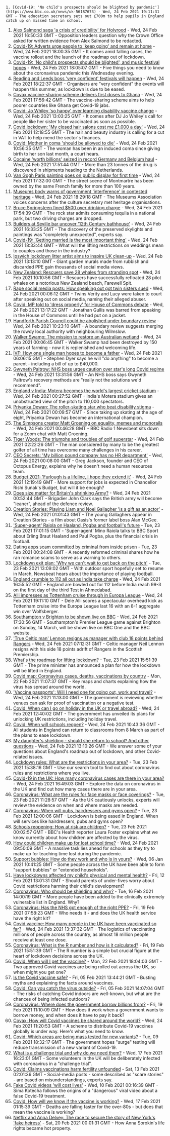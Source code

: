 
    1. [Covid-19: 'No child's prospects should be blighted by pandemic'](https://www.bbc.co.uk/news/uk-56187673) - Wed, 24 Feb 2021 19:11:31 GMT - The education secretary sets out £700m to help pupils in England catch up on missed time in school.
1. [Alex Salmond saga 'a crisis of credibility' for Holyrood](https://www.bbc.co.uk/news/uk-scotland-scotland-politics-56181114) - Wed, 24 Feb 2021 16:50:33 GMT - Opposition leaders question why the Crown Office asked for written evidence from Alex Salmond to be redacted.
1. [Covid-19: Adverts urge people to 'keep going' and remain at home](https://www.bbc.co.uk/news/uk-56187666) - Wed, 24 Feb 2021 18:00:35 GMT - It comes amid falling cases, the vaccine rollout and the launch of the roadmap out of lockdown.
1. [Covid-19: 'No child's prospects should be blighted', and music festival hopes](https://www.bbc.co.uk/news/uk-56180889) - Wed, 24 Feb 2021 18:05:07 GMT - Five things you need to know about the coronavirus pandemic this Wednesday evening.
1. [Reading and Leeds boss 'very confident' festivals will happen](https://www.bbc.co.uk/news/entertainment-arts-56185142) - Wed, 24 Feb 2021 18:22:37 GMT - Organisers are "very confident" the events will happen this summer, as lockdown is due to be eased.
1. [Covax vaccine-sharing scheme delivers first doses to Ghana](https://www.bbc.co.uk/news/world-africa-56180161) - Wed, 24 Feb 2021 17:56:42 GMT - The vaccine-sharing scheme aims to help poorer countries like Ghana get Covid-19 jabs.
1. [Covid: Jo Whiley 'so happy' over learning disability vaccine change](https://www.bbc.co.uk/news/health-56181154) - Wed, 24 Feb 2021 13:03:25 GMT - It comes after DJ Jo Whiley's call for people like her sister to be vaccinated as soon as possible.
1. [Covid lockdown: 'My closed hair salons cost me £1,000 a day'](https://www.bbc.co.uk/news/business-56181215) - Wed, 24 Feb 2021 12:18:55 GMT - The hair and beauty industry is calling for a cut in VAT to help mend the sector's finances.
1. [Covid: Mother in coma 'should be allowed to die'](https://www.bbc.co.uk/news/uk-england-leicestershire-56180767) - Wed, 24 Feb 2021 10:56:35 GMT - The woman has been in an induced coma since giving birth to her son last month, a court hears.
1. [Cocaine 'worth billions' seized in record Germany and Belgium haul](https://www.bbc.co.uk/news/world-europe-56177177) - Wed, 24 Feb 2021 17:51:44 GMT - More than 23 tonnes of the drug is discovered in shipments heading to the Netherlands.
1. [Van Gogh Paris painting goes on public display for first time](https://www.bbc.co.uk/news/entertainment-arts-56183086) - Wed, 24 Feb 2021 17:32:00 GMT - The street scene of Montmartre has been owned by the same French family for more than 100 years.
1. [Museums body warns of government 'interference' in contested heritage](https://www.bbc.co.uk/news/entertainment-arts-56185566) - Wed, 24 Feb 2021 18:29:18 GMT - The Museums Association voices concerns after the culture secretary met heritage organisations.
1. [Bruce Springsteen fined $500 over drinking charge](https://www.bbc.co.uk/news/entertainment-arts-56185570) - Wed, 24 Feb 2021 17:54:39 GMT - The rock star admits consuming tequila in a national park, but two driving charges are dropped.
1. [Builders at Seville bar uncover '12th Century bathhouse'](https://www.bbc.co.uk/news/world-europe-56186246) - Wed, 24 Feb 2021 16:33:25 GMT - The discovery of the preserved skylights and paintings was "completely unexpected", experts say.
1. [Covid-19: 'Getting married is the most important thing'](https://www.bbc.co.uk/news/uk-england-suffolk-56181653) - Wed, 24 Feb 2021 18:33:44 GMT - What will the lifting restrictions on weddings mean to couples and those in the industry?
1. [Ipswich lockdown litter artist aims to inspire UK clean-up](https://www.bbc.co.uk/news/uk-england-suffolk-56173845) - Wed, 24 Feb 2021 13:13:10 GMT - Giant garden murals made from rubbish and discarded PPE gain thousands of social media views.
1. [New Zealand: Rescuers save 28 whales from stranding spot](https://www.bbc.co.uk/news/world-asia-56181866) - Wed, 24 Feb 2021 10:10:56 GMT - Rescuers have successfully refloated 28 pilot whales on a notorious New Zealand beach, Farewell Spit.
1. [Rape social media posts: How speaking out got twin sisters sued](https://www.bbc.co.uk/news/uk-56173394) - Wed, 24 Feb 2021 00:06:12 GMT - Twins Verity and Lucy were taken to court after speaking out on social media, naming their alleged abuser.
1. [Covid: MP told to 'dress properly' for House of Commons debate](https://www.bbc.co.uk/news/uk-56180675) - Wed, 24 Feb 2021 13:17:22 GMT - Jonathan Gullis was barred from speaking in the House of Commons until he had put on a jacket.
1. [Handforth Parish Council could be abolished under boundary review](https://www.bbc.co.uk/news/uk-england-manchester-56180061) - Wed, 24 Feb 2021 10:23:10 GMT - A boundary review suggests merging the rowdy local authority with neighbouring Wilmslow.
1. [Walker Swamp: The mission to restore an Australian wetland](https://www.bbc.co.uk/news/world-australia-56151304) - Wed, 24 Feb 2021 00:06:45 GMT - Walker Swamp had been destroyed by 150 years of farming - now it is replenished and welcoming life.
1. [IVF: How one single man hopes to become a father](https://www.bbc.co.uk/news/uk-wales-56162721) - Wed, 24 Feb 2021 06:06:15 GMT - Stephen Dyer says he will "do anything" to become a parent - including a bill of up to £40,000.
1. [Gwyneth Paltrow: NHS boss urges caution over star's long Covid regime](https://www.bbc.co.uk/news/entertainment-arts-56179846) - Wed, 24 Feb 2021 13:31:56 GMT - An NHS boss says Gwyneth Paltrow's recovery methods are "really not the solutions we'd recommend".
1. [England v India: Motera becomes the world's largest cricket stadium](https://www.bbc.co.uk/news/world-asia-india-56165699) - Wed, 24 Feb 2021 00:27:52 GMT - India's Motera stadium gives an unobstructed view of the pitch to 110,000 spectators.
1. [Priyanka Dewan: The roller-skating star who beat disability stigma](https://www.bbc.co.uk/news/world-asia-india-56080312) - Wed, 24 Feb 2021 00:09:57 GMT - Since taking up skating at the age of eight, Priyanka Dewan has become an international champion.
1. [The Simpsons creator Matt Groening on equality, memes and monorails](https://www.bbc.co.uk/news/newsbeat-56024683) - Wed, 24 Feb 2021 00:46:28 GMT - BBC Radio 1 Newsbeat sits down for a Zoom chat with Matt Groening.
1. [Tiger Woods: The triumphs and troubles of golf superstar](https://www.bbc.co.uk/news/world-us-canada-56177816) - Wed, 24 Feb 2021 02:22:26 GMT - The man considered by many to be the greatest golfer of all time has overcome many challenges in his career.
1. [CEO Secrets: 'My billion pound company has no HR department'](https://www.bbc.co.uk/news/business-56130187) - Wed, 24 Feb 2021 00:08:00 GMT - Greg Jackson, founder and CEO of Octopus Energy, explains why he doesn't need a human resources team.
1. [Budget 2021: 'Furlough is a lifeline, I hope they extend it'](https://www.bbc.co.uk/news/business-56104411) - Wed, 24 Feb 2021 12:19:49 GMT - More support for jobs is expected in Chancellor Rishi Sunak's Budget, but will it be enough?
1. [Does size matter for Britain's shrinking Army?](https://www.bbc.co.uk/news/uk-56007073) - Wed, 24 Feb 2021 00:52:44 GMT - Brigadier John Clark says the British army will become "leaner", ahead of the defence review.
1. [Creation Stories: Playing Liam and Noel Gallagher 'is a gift as an actor'](https://www.bbc.co.uk/news/entertainment-arts-55730195) - Wed, 24 Feb 2021 01:01:43 GMT - The young Gallaghers appear in Creation Stories - a film about Oasis's former label boss Alan McGee.
1. ['Super-agent' Raiola on Haaland, Pogba and football's future](https://www.bbc.co.uk/sport/football/56168683) - Tue, 23 Feb 2021 17:01:15 GMT - 'Super-agent' Mino Raiola talks to BBC Sport about Erling Braut Haaland and Paul Pogba, plus the financial crisis in football.
1. [Dating apps scam committed by criminal from inside prison](https://www.bbc.co.uk/news/technology-56127488) - Tue, 23 Feb 2021 00:24:08 GMT - A recently reformed criminal shares how he ran romance scams to serve as a warning to others.
1. [Lockdown exit plan: 'Why we can't wait to get back on the pitch'](https://www.bbc.co.uk/news/newsbeat-56101175) - Tue, 23 Feb 2021 13:09:02 GMT - With outdoor sport hopefully set to resume in March, Newsbeat hears about the importance of playing football.
1. [England crumble to 112 all out as India take charge](https://www.bbc.co.uk/sport/cricket/56182847) - Wed, 24 Feb 2021 16:55:52 GMT - England are bowled out for 112 before India reach 99-3 on the first day of the third Test in Ahmedabad.
1. [Alli impresses as Tottenham cruise through in Europa League](https://www.bbc.co.uk/sport/football/56172103) - Wed, 24 Feb 2021 19:11:10 GMT - Dele Alli scores a spectacular overhead kick as Tottenham cruise into the Europa League last 16 with an 8-1 aggregate win over Wolfsberger.
1. [Southampton v Brighton to be shown live on BBC](https://www.bbc.co.uk/sport/football/56188865) - Wed, 24 Feb 2021 17:30:56 GMT - Southampton's Premier League game against Brighton on Sunday, 14 March, will be shown live on BBC One and the BBC website.
1. ['True Celtic man' Lennon resigns as manager with club 18 points behind Rangers](https://www.bbc.co.uk/sport/football/55130253) - Wed, 24 Feb 2021 07:12:31 GMT - Celtic manager Neil Lennon resigns with his side 18 points adrift of Rangers in the Scottish Premiership.
1. [What's the roadmap for lifting lockdown?](https://www.bbc.co.uk/news/explainers-52530518) - Tue, 23 Feb 2021 15:51:39 GMT - The prime minister has announced a plan for how the lockdown will be lifted in England.
1. [Covid map: Coronavirus cases, deaths, vaccinations by country](https://www.bbc.co.uk/news/world-51235105) - Mon, 22 Feb 2021 11:07:37 GMT - Key maps and charts explaining how the virus has spread around the world.
1. ['Vaccine passports': Will I need one for going out, work and travel?](https://www.bbc.co.uk/news/explainers-55718553) - Wed, 24 Feb 2021 11:13:00 GMT - The government is reviewing whether venues can ask for proof of vaccination or a negative test.
1. [Covid: When can I go on holiday in the UK or travel abroad?](https://www.bbc.co.uk/news/explainers-52646738) - Wed, 24 Feb 2021 12:40:02 GMT - The government has unveiled its plans for unlocking UK restrictions, including holiday travel.
1. [Covid: When will schools reopen?](https://www.bbc.co.uk/news/education-51643556) - Wed, 24 Feb 2021 10:43:36 GMT - All students in England can return to classrooms from 8 March as part of the plans to ease lockdown.
1. [My daughter's shielding - should she return to school? And other questions](https://www.bbc.co.uk/news/world-asia-china-51176409) - Wed, 24 Feb 2021 13:10:26 GMT - We answer some of your questions about England's roadmap out of lockdown, and other Covid-related issues.
1. [Lockdown rules: What are the restrictions in your area?](https://www.bbc.co.uk/news/uk-54373904) - Tue, 23 Feb 2021 15:38:16 GMT - Use our search tool to find out about coronavirus rules and restrictions where you live.
1. [Covid-19 in the UK: How many coronavirus cases are there in your area?](https://www.bbc.co.uk/news/uk-51768274) - Wed, 24 Feb 2021 16:49:03 GMT - Explore the data on coronavirus in the UK and find out how many cases there are in your area.
1. [Coronavirus: What are the rules for face masks or face coverings?](https://www.bbc.co.uk/news/health-51205344) - Tue, 23 Feb 2021 11:28:57 GMT - As the UK cautiously unlocks, experts will review the evidence on when and where masks are needed.
1. [Coronavirus: When will pubs, hairdressers and gyms open?](https://www.bbc.co.uk/news/explainers-53349989) - Tue, 23 Feb 2021 12:00:06 GMT - Lockdown is being eased in England. When will services like hairdressers, pubs and gyms open?
1. [Schools reopening: How at risk are children?](https://www.bbc.co.uk/news/explainers-52777244) - Tue, 23 Feb 2021 00:02:57 GMT - BBC's Health reporter Laura Foster explains what we know currently about how children are affected by the virus.
1. [How could children make up for lost school time?](https://www.bbc.co.uk/news/explainers-55938837) - Wed, 24 Feb 2021 09:50:09 GMT - A massive task lies ahead for schools as they try to make up for teaching time lost during the pandemic.
1. [Support bubbles: How do they work and who is in yours?](https://www.bbc.co.uk/news/health-52637354) - Wed, 06 Jan 2021 10:41:25 GMT - Some people across the UK have been able to form "support bubbles" or "extended households".
1. [Have lockdowns affected my child's physical and mental health?](https://www.bbc.co.uk/news/explainers-55936928) - Fri, 12 Feb 2021 13:01:31 GMT - Should parents of under-fives worry about Covid restrictions harming their child's development?
1. [Coronavirus: Who should be shielding and why?](https://www.bbc.co.uk/news/health-51997151) - Tue, 16 Feb 2021 14:00:19 GMT - More people have been added to the clinically extremely vulnerable list in England. Why?
1. [Coronavirus: Has the NHS got enough of the right PPE?](https://www.bbc.co.uk/news/health-52254745) - Fri, 19 Feb 2021 07:58:23 GMT - Who needs it - and does the UK health service have the right kit?
1. [Covid vaccine: How many people in the UK have been vaccinated so far?](https://www.bbc.co.uk/news/health-55274833) - Wed, 24 Feb 2021 13:37:32 GMT - The logistics of vaccinating millions of people across the country, as almost 18 million people receive at least one dose.
1. [Coronavirus: What is the R number and how is it calculated?](https://www.bbc.co.uk/news/health-52473523) - Fri, 19 Feb 2021 15:51:39 GMT - The R number is a simple but crucial figure at the heart of lockdown decisions across the UK.
1. [Covid: When will I get the vaccine?](https://www.bbc.co.uk/news/health-55045639) - Mon, 22 Feb 2021 18:04:03 GMT - Two approved Covid vaccines are being rolled out across the UK, so when might you get one?
1. [Is the Covid vaccine safe?](https://www.bbc.co.uk/news/health-55056016) - Fri, 05 Feb 2021 13:44:21 GMT - Busting myths and explaining the facts around vaccines.
1. [Covid: Can you catch the virus outside?](https://www.bbc.co.uk/news/explainers-55680305) - Fri, 05 Feb 2021 14:07:04 GMT - The risks of catching Covid indoors are well-known, but what are the chances of being infected outdoors?
1. [Coronavirus: Where does the government borrow billions from?](https://www.bbc.co.uk/news/business-50504151) - Fri, 19 Feb 2021 11:10:09 GMT - How does it work when a government wants to borrow money, and when does it have to pay it back?
1. [Covax: How will Covid vaccines be shared around the world?](https://www.bbc.co.uk/news/world-55795297) - Wed, 24 Feb 2021 11:20:53 GMT - A scheme to distribute Covid-19 vaccines globally is under way. Here's what you need to know.
1. [Covid: Which areas are being mass tested for new variants?](https://www.bbc.co.uk/news/explainers-54872039) - Tue, 09 Feb 2021 18:32:17 GMT - The government hopes "surge" testing will reduce transmission of a new variant of Covid-19.
1. [What is a challenge trial and why do we need them?](https://www.bbc.co.uk/news/health-56098344) - Wed, 17 Feb 2021 16:23:01 GMT - Some volunteers in the UK will be deliberately infected with coronavirus in a "challenge trial".
1. [Covid: Claims vaccinations harm fertility unfounded](https://www.bbc.co.uk/news/health-56012529) - Sat, 13 Feb 2021 02:01:36 GMT - Social-media posts - some described as "scare stories" - are based on misunderstandings, experts say.
1. [Fake Covid videos 'will cost lives'](https://www.bbc.co.uk/news/health-55994597) - Wed, 10 Feb 2021 00:16:39 GMT - Sima Kotecha follows the origins of a "dangerous" viral video about a false Covid-19 treatment.
1. [Covid: How will we know if the vaccine is working?](https://www.bbc.co.uk/news/health-56072684) - Wed, 17 Feb 2021 01:15:39 GMT - Deaths are falling faster for the over-80s - but does that mean the vaccine is working?
1. [Netflix and Anna Delvey: The race to secure the story of New York's 'fake heiress'](https://www.bbc.co.uk/news/world-us-canada-56113478) - Sat, 20 Feb 2021 00:01:31 GMT - How Anna Sorokin's life rights became hot property.

